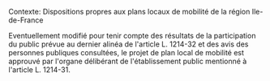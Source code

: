Contexte: Dispositions propres aux   plans locaux de mobilité de la région Ile-de-France

Eventuellement modifié pour tenir compte des résultats de la participation du public prévue au dernier alinéa de l'article L. 1214-32 et des avis des personnes publiques consultées, le projet de plan local de mobilité est approuvé par l'organe délibérant de l'établissement public mentionné à l'article L. 1214-31.